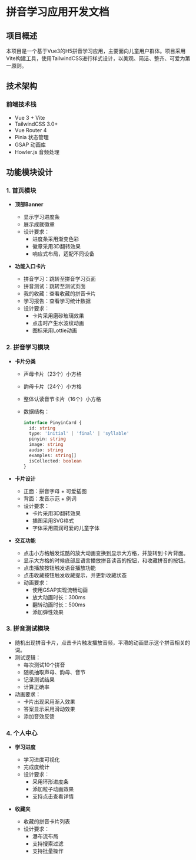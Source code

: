 # 拼音学习应用开发文档

## 项目概述

本项目是一个基于Vue3的H5拼音学习应用，主要面向儿童用户群体。项目采用Vite构建工具，使用TailwindCSS进行样式设计，以美观、简洁、整齐、可爱为第一原则。

## 技术架构

### 前端技术栈

- Vue 3 + Vite
- TailwindCSS 3.0+
- Vue Router 4
- Pinia 状态管理
- GSAP 动画库
- Howler.js 音频处理

## 功能模块设计

### 1. 首页模块

- **顶部Banner**
  - 显示学习进度条
  - 展示成就徽章
  - 设计要求：
    - 进度条采用渐变色彩
    - 徽章采用3D翻转效果
    - 响应式布局，适配不同设备

- **功能入口卡片**
  - 拼音学习：跳转至拼音学习页面
  - 拼音测试：跳转至测试页面  
  - 我的收藏：查看收藏的拼音卡片
  - 学习报告：查看学习统计数据
  - 设计要求：
    - 卡片采用磨砂玻璃效果
    - 点击时产生水波纹动画
    - 图标采用Lottie动画

### 2. 拼音学习模块

- **卡片分类**
  - 声母卡片（23个）小方格
  - 韵母卡片（24个）小方格
  - 整体认读音节卡片（16个）小方格
  - 数据结构：

    ```typescript
    interface PinyinCard {
      id: string
      type: 'initial' | 'final' | 'syllable'
      pinyin: string
      image: string
      audio: string
      examples: string[]
      isCollected: boolean
    }
    ```

- **卡片设计**
  - 正面：拼音字母 + 可爱插图
  - 背面：发音示范 + 例词
  - 设计要求：
    - 卡片采用3D翻转效果
    - 插图采用SVG格式
    - 字体采用圆润可爱的儿童字体

- **交互功能**
  - 点击小方格触发炫酷的放大动画变换到显示大方格，并旋转到卡片背面。
  - 显示大方格的时候底部显语言播放拼音读音的按钮，和收藏拼音的按钮。
  - 点击播放按钮触发语音播放功能
  - 点击收藏按钮触发收藏提示，并更新收藏状态
  - 动画要求：
    - 使用GSAP实现流畅动画
    - 放大动画时长：300ms
    - 翻转动画时长：500ms
    - 添加弹性效果

### 3. 拼音测试模块

- 随机出现拼音卡片，点击卡片触发播放音频，平滑的动画显示这个拼音相关的词。
- 测试逻辑：
  - 每次测试10个拼音
  - 随机抽取声母、韵母、音节
  - 记录测试结果
  - 计算正确率
- 动画要求：
  - 卡片出现采用渐入效果
  - 答案显示采用滑动效果
  - 添加音效反馈

### 4. 个人中心

- **学习进度**
  - 学习进度可视化
  - 完成度统计
  - 设计要求：
    - 采用环形进度条
    - 添加粒子动画效果
    - 支持点击查看详情

- **收藏夹**
  - 收藏的拼音卡片列表
  - 设计要求：
    - 瀑布流布局
    - 支持搜索过滤
    - 支持批量操作
